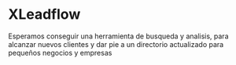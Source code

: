 # XLeadflow
Esperamos conseguir una herramienta de busqueda y analisis, para alcanzar nuevos clientes y dar pie a un directorio actualizado para pequeños negocios y empresas 
